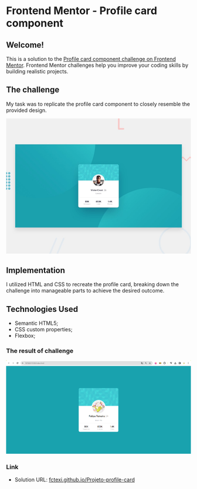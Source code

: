 # Frontend Mentor - Profile card component

## Welcome!

This is a solution to the [Profile card component challenge on Frontend Mentor](https://www.frontendmentor.io/challenges/profile-card-component-cfArpWshJ). Frontend Mentor challenges help you improve your coding skills by building realistic projects. 

## The challenge

My task was to replicate the profile card component to closely resemble the provided design.

![Preview of the profile card project in frontend-mentor](./src/assets/desktop-preview-frontend-mentor.jpg)

## Implementation

I utilized HTML and CSS to recreate the profile card, breaking down the challenge into manageable parts to achieve the desired outcome.

## Technologies Used

- Semantic HTML5;
- CSS custom properties;
- Flexbox;

### The result of challenge

![Preview for the profile card project](./src/assets/Preview-Design.png)


### Link

- Solution URL: [fctexi.github.io/Projeto-profile-card](https://fctexi.github.io/Projeto-profile-card/)
